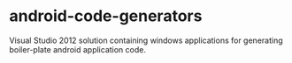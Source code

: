 android-code-generators
=======================

Visual Studio 2012 solution containing windows applications for generating boiler-plate android application code.
